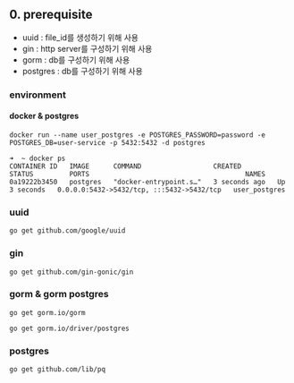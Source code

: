 ## 0. prerequisite

- uuid : file_id를 생성하기 위해 사용
- gin : http server를 구성하기 위해 사용
- gorm : db를 구성하기 위해 사용
- postgres : db를 구성하기 위해 사용

### environment

#### docker & postgres

```shell
docker run --name user_postgres -e POSTGRES_PASSWORD=password -e POSTGRES_DB=user-service -p 5432:5432 -d postgres

➜  ~ docker ps                                                                            
CONTAINER ID   IMAGE      COMMAND                  CREATED         STATUS         PORTS                                       NAMES
0a19222b3450   postgres   "docker-entrypoint.s…"   3 seconds ago   Up 3 seconds   0.0.0.0:5432->5432/tcp, :::5432->5432/tcp   user_postgres

```

### uuid

```shell
go get github.com/google/uuid
```

### gin

```shell
go get github.com/gin-gonic/gin
```

### gorm & gorm postgres

```shell
go get gorm.io/gorm

go get gorm.io/driver/postgres
```

### postgres

```shell
go get github.com/lib/pq
```
